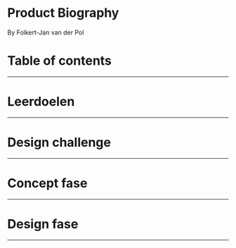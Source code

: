 # Product Biography
By Folkert-Jan van der Pol

# Table of contents

---
# Leerdoelen

---
# Design challenge
---
# Concept fase
---
# Design fase
---
#
